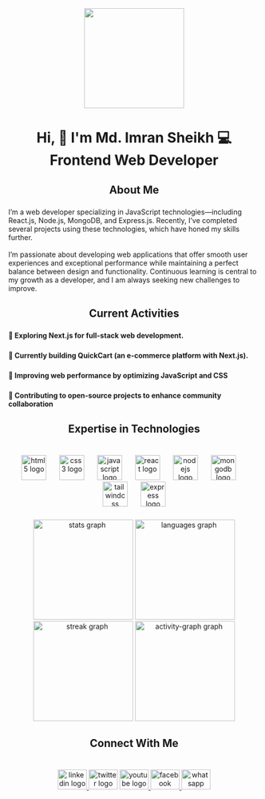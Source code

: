 <div align="center">
  <img height="200" src="https://i.imgflip.com/65efzo.gif"  />
</div>

###

<h1 align="center">Hi, 👋  I'm Md. Imran Sheikh 
💻 Frontend Web Developer
 </h1>

###

<h2 align="center">About Me</h2>

###

<p align="left">I’m a web developer specializing in JavaScript technologies—including React.js, Node.js, MongoDB, and Express.js. Recently, I’ve completed several projects using these technologies, which have honed my skills further.<br><br>I’m passionate about developing web applications that offer smooth user experiences and exceptional performance while maintaining a perfect balance between design and functionality. Continuous learning is central to my growth as a developer, and I am always seeking new challenges to improve.</p>

###

<h2 align="center">Current Activities</h2>

###

<h4 align="left">🔹  Exploring Next.js for full-stack web development.</h4>

###

<h4 align="left">🔹 Currently building QuickCart (an e-commerce platform with Next.js).</h4>

###

<h4 align="left">🔹 Improving web performance by optimizing JavaScript and CSS</h4>

###

<h4 align="left">🔹 Contributing to open-source projects to enhance community collaboration</h4>

###

<h2 align="center">Expertise in Technologies</h2>

###

<br clear="both">

<div align="center">
  <img src="https://cdn.jsdelivr.net/gh/devicons/devicon/icons/html5/html5-original.svg" height="50" alt="html5 logo"  />
  <img width="18" />
  <img src="https://cdn.jsdelivr.net/gh/devicons/devicon/icons/css3/css3-original.svg" height="50" alt="css3 logo"  />
  <img width="18" />
  <img src="https://cdn.jsdelivr.net/gh/devicons/devicon/icons/javascript/javascript-original.svg" height="50" alt="javascript logo"  />
  <img width="18" />
  <img src="https://cdn.jsdelivr.net/gh/devicons/devicon/icons/react/react-original.svg" height="50" alt="react logo"  />
  <img width="18" />
  <img src="https://cdn.jsdelivr.net/gh/devicons/devicon/icons/nodejs/nodejs-original.svg" height="50" alt="nodejs logo"  />
  <img width="18" />
  <img src="https://cdn.jsdelivr.net/gh/devicons/devicon/icons/mongodb/mongodb-original.svg" height="50" alt="mongodb logo"  />
  <img width="18" />
  <img src="https://cdn.simpleicons.org/tailwindcss/06B6D4" height="50" alt="tailwindcss logo"  />
  <img width="18" />
  <img src="https://cdn.simpleicons.org/express/000000" height="50" alt="express logo"  />
</div>

###

<div align="center">
  <img src="https://github-readme-stats.vercel.app/api?username=mdimranictiu&hide_title=false&hide_rank=false&show_icons=true&include_all_commits=true&count_private=true&disable_animations=false&theme=github_dark&locale=en&hide_border=false&order=1" height="200" alt="stats graph"  />
  <img src="https://github-readme-stats.vercel.app/api/top-langs?username=mdimranictiu&locale=en&hide_title=false&layout=compact&card_width=320&langs_count=5&theme=github_dark&hide_border=false&order=2" height="200" alt="languages graph"  />
  <img src="https://streak-stats.demolab.com?user=mdimranictiu&locale=en&mode=daily&theme=github_dark&hide_border=false&border_radius=5&order=3" height="200" alt="streak graph"  />
  <img src="https://github-readme-activity-graph.vercel.app/graph?username=mdimranictiu&radius=16&theme=github-dark&area=true&order=5&hide_border=false" height="200" alt="activity-graph graph"  />
</div>

###

<h2 align="center">Connect With Me</h2>

###

<br clear="both">

<div align="center">
  <a href="https://www.linkedin.com/in/md-imran-sheikh-bd/" target="_blank">
    <img src="https://raw.githubusercontent.com/maurodesouza/profile-readme-generator/master/src/assets/icons/social/linkedin/default.svg" width="58" height="40" alt="linkedin logo"  />
  </a>
  <img src="https://raw.githubusercontent.com/maurodesouza/profile-readme-generator/master/src/assets/icons/social/twitter/default.svg" width="58" height="40" alt="twitter logo"  />
  <a href="https://www.youtube.com/@codewithimran5404" target="_blank">
    <img src="https://raw.githubusercontent.com/maurodesouza/profile-readme-generator/master/src/assets/icons/social/youtube/default.svg" width="58" height="40" alt="youtube logo"  />
  </a>
  <a href="https://www.facebook.com/imran.ict.iu/" target="_blank">
    <img src="https://raw.githubusercontent.com/maurodesouza/profile-readme-generator/master/src/assets/icons/social/facebook/default.svg" width="58" height="40" alt="facebook logo"  />
  </a>
  <img src="https://raw.githubusercontent.com/maurodesouza/profile-readme-generator/master/src/assets/icons/social/whatsapp/default.svg" width="58" height="40" alt="whatsapp logo"  />
</div>

###
